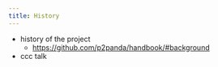 ```yaml
---
title: History
---
```


- history of the project
  - https://github.com/p2panda/handbook/#background
- ccc talk
